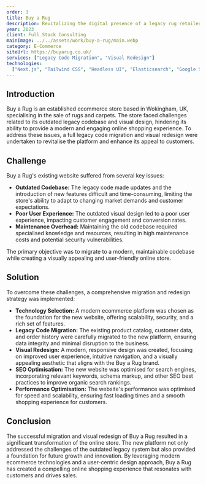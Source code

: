 ```yaml
---
order: 3
title: Buy a Rug
description: Revitalizing the digital presence of a legacy rug retailer
year: 2023
client: Full Stack Consulting
mainImage: ../../assets/work/buy-a-rug/main.webp
category: E-Commerce
siteUrl: https://buyarug.co.uk/
services: ["Legacy Code Migration", "Visual Redesign"]
technologies:
  ["Next.js", "Tailwind CSS", "Headless UI", "Elasticsearch", "Google Sheets"]
---
```


## Introduction

Buy a Rug is an established ecommerce store based in Wokingham, UK, specialising in the sale of rugs and carpets. The store faced challenges related to its outdated legacy codebase and visual design, hindering its ability to provide a modern and engaging online shopping experience. To address these issues, a full legacy code migration and visual redesign were undertaken to revitalise the platform and enhance its appeal to customers.

## Challenge

Buy a Rug's existing website suffered from several key issues:

- **Outdated Codebase:** The legacy code made updates and the introduction of new features difficult and time-consuming, limiting the store's ability to adapt to changing market demands and customer expectations.
- **Poor User Experience:** The outdated visual design led to a poor user experience, impacting customer engagement and conversion rates.
- **Maintenance Overhead:** Maintaining the old codebase required specialised knowledge and resources, resulting in high maintenance costs and potential security vulnerabilities.

The primary objective was to migrate to a modern, maintainable codebase while creating a visually appealing and user-friendly online store.

## Solution

To overcome these challenges, a comprehensive migration and redesign strategy was implemented:

- **Technology Selection:** A modern ecommerce platform was chosen as the foundation for the new website, offering scalability, security, and a rich set of features.
- **Legacy Code Migration:** The existing product catalog, customer data, and order history were carefully migrated to the new platform, ensuring data integrity and minimal disruption to the business.
- **Visual Redesign:** A modern, responsive design was created, focusing on improved user experience, intuitive navigation, and a visually appealing aesthetic that aligns with the Buy a Rug brand.
- **SEO Optimisation:** The new website was optimised for search engines, incorporating relevant keywords, schema markup, and other SEO best practices to improve organic search rankings.
- **Performance Optimisation:** The website's performance was optimised for speed and scalability, ensuring fast loading times and a smooth shopping experience for customers.

## Conclusion

The successful migration and visual redesign of Buy a Rug resulted in a significant transformation of the online store. The new platform not only addressed the challenges of the outdated legacy system but also provided a foundation for future growth and innovation. By leveraging modern ecommerce technologies and a user-centric design approach, Buy a Rug has created a compelling online shopping experience that resonates with customers and drives sales.
